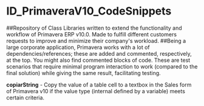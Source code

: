 # ID_PrimaveraV10_CodeSnippets

##Repository of Class Libraries written to extend the functionality and workflow of Primavera ERP v10.0. Made to fulfill different customers requests to improve and minimize their company's workload. 
##Being a large corporate application, Primavera works with a lot of dependencies/references; these are added and commented, respectively, at the top. You might also find commented blocks of code. These are test scenarios that require minimal program interaction to work (compared to the final solution) while giving the same result, facilitating testing.


**copiarString** - Copy the value of a table cell to a textbox in the Sales form of Primavera v10 if the value type (internal defined by a variable) meets certain criteria.
